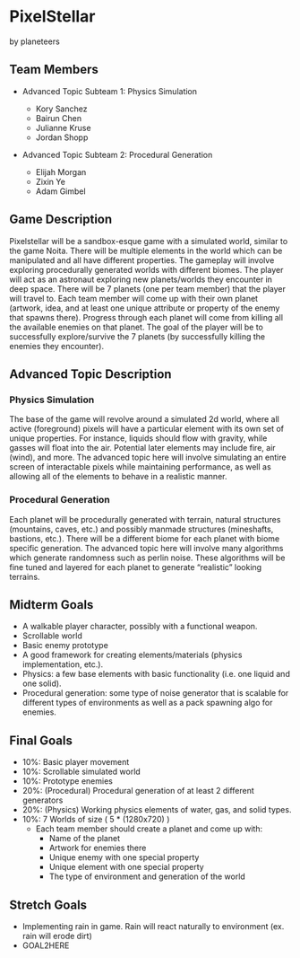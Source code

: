 # PixelStellar

by planeteers

## Team Members
* Advanced Topic Subteam 1: Physics Simulation
   * Kory Sanchez
   * Bairun Chen
   * Julianne Kruse
   * Jordan Shopp

* Advanced Topic Subteam 2: Procedural Generation  
  * Elijah Morgan
  * Zixin Ye
  * Adam Gimbel
  

## Game Description

Pixelstellar will be a sandbox-esque game with a simulated world, similar to the game Noita. There will be multiple elements in the world which can be manipulated and all have different properties. The gameplay will involve exploring procedurally generated worlds with different biomes. The player will act as an astronaut exploring new planets/worlds they encounter in deep space. There will be 7 planets (one per team member) that the player will travel to.
Each team member will come up with their own planet (artwork, idea, and at least one unique attribute or property of the enemy that spawns there). Progress through each planet will come from killing all the available enemies on that planet. The goal of the player will be to successfully explore/survive the 7 planets (by successfully killing the enemies they encounter).


## Advanced Topic Description

### Physics Simulation

The base of the game will revolve around a simulated 2d world, where all active (foreground) pixels will have a particular element with its own set of unique properties. For instance, liquids should flow with gravity, while gasses will float into the air. Potential later elements may include fire, air (wind), and more. The advanced topic here will involve simulating an entire screen of interactable pixels while maintaining performance, as well as allowing all of the elements to behave in a realistic manner.
    
### Procedural Generation

Each planet will be procedurally generated with terrain, natural structures (mountains, caves, etc.) and possibly manmade structures (mineshafts, bastions, etc.). There will be a different biome for each planet with biome specific generation. The advanced topic here will involve many algorithms which generate randomness such as perlin noise. These algorithms will be fine tuned and layered for each planet to generate “realistic” looking terrains.

## Midterm Goals

* A walkable player character, possibly with a functional weapon.
* Scrollable world
* Basic enemy prototype
* A good framework for creating elements/materials (physics implementation, etc.).
* Physics: a few base elements with basic functionality (i.e. one liquid and one solid).
* Procedural generation: some type of noise generator that is scalable for different types of environments as well as a pack spawning algo for enemies.

## Final Goals

* 10%: Basic player movement
* 10%: Scrollable simulated world
* 10%: Prototype enemies
* 20%: (Procedural) Procedural generation of at least 2 different generators
* 20%: (Physics) Working physics elements of water, gas, and solid types.
* 10%: 7 Worlds of size ( 5 * (1280x720) )
  * Each team member should create a planet and come up with:
	  * Name of the planet
	  * Artwork for enemies there
	  * Unique enemy with one special property
	  * Unique element with one special property
	  * The type of environment and generation of the world

## Stretch Goals

* Implementing rain in game. Rain will react naturally to environment (ex. rain will erode dirt)
* GOAL2HERE
